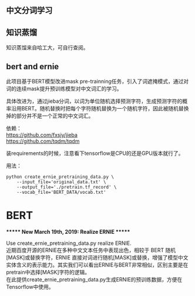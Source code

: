 ## 中文分词学习
## 知识蒸馏

知识蒸馏来自哈工大，可自行查阅。

## bert and ernie

此项目基于BERT模型改进mask pre-trainning任务，引入了词遮掩模式，通过对词的连续mask提升预训练模型对中文词汇的学习。  

具体改进为，通过jieba分词，以词为单位随机选择预测字符，生成预测字符的概率沿用BERT。随机替换时把每个字符随机替换为一个随机字符，因此被随机替换掉的部分并不是一个正常的中文词汇。  

依赖：  
https://github.com/fxsjy/jieba  
https://github.com/tqdm/tqdm  

装requirements的时候，注意看下tensorflow是CPU的还是GPU版本就行了。

用法：
```
python create_ernie_pretraining_data.py \
    --input_file='original_data.txt' \
    --output_file='./pretrain.tf_record' \
    --vocab_file='BERT_DATA/vocab.txt'

```

# BERT
**\*\*\*\*\* New March 19th, 2019: Realize ERNIE \*\*\*\*\***

Use create_ernie_pretraining_data.py realize ERNIE.  
近期百度开源的ERNIE在多种中文文本任务中表现出色，相较于 BERT 随机[MASK]或替换字符，ERNIE 直接对词进行随机[MASK]或替换，增强了模型中文实体含义的表示能力。其实我们可以看出ERNIE与BERT非常相似，区别主要是在pretrain中选择[MASK]字符的逻辑。  
在此提供create_ernie_pretraining_data.py生成ERNIE的预训练数据，方便在Tensorflow中使用。  
